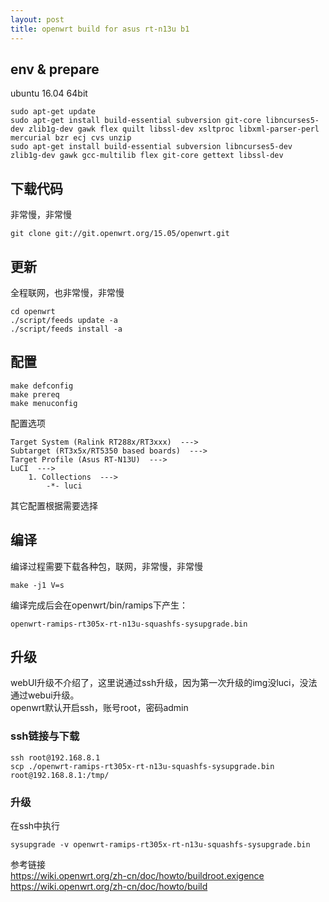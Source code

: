 ```yaml
---
layout: post
title: openwrt build for asus rt-n13u b1
---
```


## env & prepare 
ubuntu 16.04 64bit  
```
sudo apt-get update
sudo apt-get install build-essential subversion git-core libncurses5-dev zlib1g-dev gawk flex quilt libssl-dev xsltproc libxml-parser-perl mercurial bzr ecj cvs unzip
sudo apt-get install build-essential subversion libncurses5-dev zlib1g-dev gawk gcc-multilib flex git-core gettext libssl-dev
```
## 下载代码  
非常慢，非常慢  
```
git clone git://git.openwrt.org/15.05/openwrt.git
```
## 更新  
全程联网，也非常慢，非常慢  
```
cd openwrt
./script/feeds update -a
./script/feeds install -a
```
## 配置  
```
make defconfig
make prereq
make menuconfig
```
配置选项  
```
Target System (Ralink RT288x/RT3xxx)  --->  
Subtarget (RT3x5x/RT5350 based boards)  --->  
Target Profile (Asus RT-N13U)  --->   
LuCI  --->
    1. Collections  ---> 
        -*- luci 
```
其它配置根据需要选择  

## 编译  
编译过程需要下载各种包，联网，非常慢，非常慢  
```
make -j1 V=s
```
编译完成后会在openwrt/bin/ramips下产生：  
```
openwrt-ramips-rt305x-rt-n13u-squashfs-sysupgrade.bin
```
## 升级  
webUI升级不介绍了，这里说通过ssh升级，因为第一次升级的img没luci，没法通过webui升级。  
openwrt默认开启ssh，账号root，密码admin  
### ssh链接与下载  
```
ssh root@192.168.8.1
scp ./openwrt-ramips-rt305x-rt-n13u-squashfs-sysupgrade.bin root@192.168.8.1:/tmp/
```
### 升级  
在ssh中执行  
```
sysupgrade -v openwrt-ramips-rt305x-rt-n13u-squashfs-sysupgrade.bin
```

参考链接  
https://wiki.openwrt.org/zh-cn/doc/howto/buildroot.exigence  
https://wiki.openwrt.org/zh-cn/doc/howto/build
